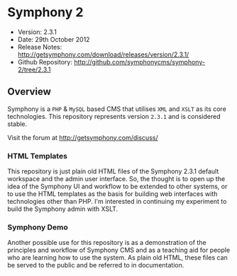 # Symphony 2

- Version: 2.3.1
- Date: 29th October 2012
- Release Notes: <http://getsymphony.com/download/releases/version/2.3.1/>
- Github Repository: <http://github.com/symphonycms/symphony-2/tree/2.3.1>

## Overview

Symphony is a `PHP` & `MySQL` based CMS that utilises `XML` and `XSLT` as its core technologies. This repository represents version `2.3.1` and is considered stable.

Visit the forum at <http://getsymphony.com/discuss/>

### HTML Templates

This repository is just plain old HTML files of the Symphony 2.3.1 default workspace and the admin user interface. So, the thought is to open up the idea of the Symphony UI and workflow to be extended to other systems, or to use the HTML templates as the basis for building web interfaces with technologies other than PHP. I'm interested in continuing my experiment to build the Symphony admin with XSLT.

### Symphony Demo

Another possible use for this repository is as a demonstration of the principles and workflow of Symphony CMS and as a teaching aid for people who are learning how to use the system. As plain old HTML, these files can be served to the public and be referred to in documentation.